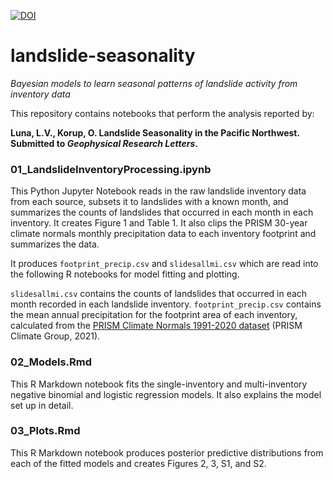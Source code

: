 [![DOI](https://zenodo.org/badge/DOI/10.5281/zenodo.6299024.svg)](https://doi.org/10.5281/zenodo.6299024)

# landslide-seasonality
*Bayesian models to learn seasonal patterns of landslide activity from inventory data*

This repository contains notebooks that perform the analysis reported by: 

**Luna, L.V., Korup, O. Landslide Seasonality in the Pacific Northwest.  Submitted to *Geophysical Research Letters*.**

### 01_LandslideInventoryProcessing.ipynb
This Python Jupyter Notebook reads in the raw landslide inventory data from each source, subsets it to landslides with a known month, and summarizes the counts of landslides that occurred in each month in each inventory.  It creates Figure 1 and Table 1.  It also clips the PRISM 30-year climate normals monthly precipitation data to each inventory footprint and summarizes the data.

It produces `footprint_precip.csv` and `slidesallmi.csv` which are read into the following R notebooks for model fitting and plotting.

`slidesallmi.csv` contains the counts of landslides that occurred in each month recorded in each landslide inventory.
`footprint_precip.csv` contains the mean annual precipitation for the footprint area of each inventory, calculated from the [PRISM Climate Normals 1991-2020 dataset](https://prism.oregonstate.edu/normals/) (PRISM Climate Group, 2021).

### 02_Models.Rmd
This R Markdown notebook fits the single-inventory and multi-inventory negative binomial and logistic regression models.  It also explains the model set up in detail.

### 03_Plots.Rmd
This R Markdown notebook produces posterior predictive distributions from each of the fitted models and creates Figures 2, 3, S1, and S2.  
